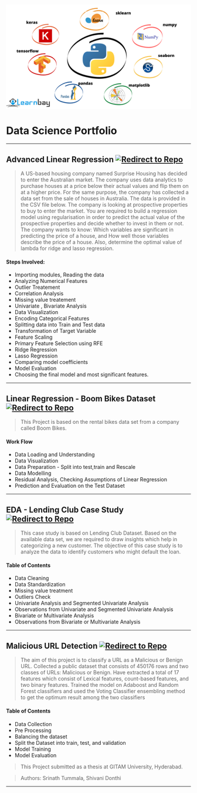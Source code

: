 

<center><img src="assets/img/cover.png"/></center>

# Data Science Portfolio
---


## Advanced Linear Regression                        [![Redirect to Repo](https://img.shields.io/badge/GitHub-View_on_GitHub-blue?logo=GitHub)](https://github.com/SrinathTummala/Advanced-Linear-regression)
> A US-based housing company named Surprise Housing has decided to enter the Australian market. The company uses data analytics to purchase houses at a price below their actual values and flip them on at a higher price. For the same purpose, the company has collected a data set from the sale of houses in Australia. The data is provided in the CSV file below.
The company is looking at prospective properties to buy to enter the market. You are required to build a regression model using regularisation in order to predict the actual value of the prospective properties and decide whether to invest in them or not.
The company wants to know:
Which variables are significant in predicting the price of a house, and
How well those variables describe the price of a house.
Also, determine the optimal value of lambda for ridge and lasso regression.
#### Steps Involved:
* Importing modules, Reading the data
* Analyzing Numerical Features
* Outlier Treatement
* Correlation Analysis
* Missing value treatement
* Univariate , Bivariate Analysis
* Data Visualization
* Encoding Categorical Features
* Splitting data into Train and Test data
* Transformation of Target Variable
* Feature Scaling
* Primary Feature Selection using RFE
* Ridge Regression
* Lasso Regression
* Comparing model coefficients
* Model Evaluation
* Choosing the final model and most significant features.
  
----------------------------------------------------------------------------------------------------------------------------------------

## Linear Regression - Boom Bikes Dataset               [![Redirect to Repo](https://img.shields.io/badge/GitHub-View_on_GitHub-blue?logo=GitHub)](https://github.com/SrinathTummala/Linear_Regression)
> This Project is based on the rental bikes data set from a company called Boom Bikes.
#### Work Flow
* Data Loading and Understanding
* Data Visualization
* Data Preparation - Split into test,train and Rescale
* Data Modelling
* Residual Analysis, Checking Assumptions of Linear Regression
* Prediction and Evaluation on the Test Dataset

---------------------------------------------------------------------
## EDA - Lending Club Case Study                                                   [![Redirect to Repo](https://img.shields.io/badge/GitHub-View_on_GitHub-blue?logo=GitHub)](https://github.com/SrinathTummala/EDA)
> This case study is based on Lending Club Dataset. Based on the available data set, we are required to draw insights which help in categorizing a new customer.
> The objective of this case study is to analyze the data to identify customers who might default the loan. 
#### Table of Contents
* Data Cleaning
* Data Standardization
* Missing value treatment
* Outliers Check
* Univariate Analysis and Segmented Univariate Analysis
* Observations from Univariate and Segmented Univariate Analysis
* Bivariate or Multivariate Analysis
* Observations from Bivariate or Multivariate Analysis

-----------------------------------------------------------------------------------------------------------------------------------------------

## Malicious URL Detection                         [![Redirect to Repo](https://img.shields.io/badge/GitHub-View_on_GitHub-blue?logo=GitHub)](https://github.com/SrinathTummala/URL-Classification)
> The aim of this project is to classify a URL as a Malicious or Benign URL.
> Collected a public dataset that consists of 450176 rows and two classes of URLs: Malicious or Benign. Have extracted a total of 17 features which consist of Lexical features, count-based features, and two binary features.
> Trained the model on Adaboost and Random Forest classifiers and used the Voting Classifier ensembling method to get the optimum result among the two classifiers

#### Table of Contents
* Data Collection
* Pre Processing
* Balancing the dataset
* Split the Dataset into train, test, and validation
* Model Training
* Model Evaluation

> This Project submitted as a thesis at GITAM University, Hyderabad.

> Authors: Srinath Tummala, Shivani Donthi


------------------------------------------------------------------------------------------------------------------------------------------






